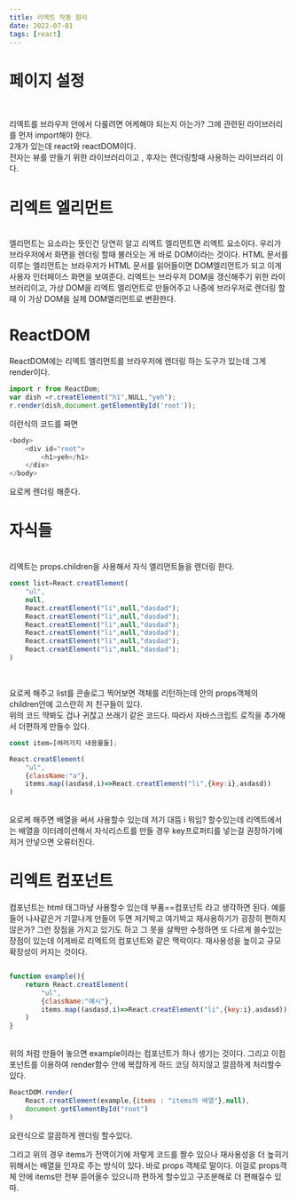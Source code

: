 ```yaml
---
title: 리엑트 작동 원리
date: 2022-07-01
tags: [react]
---
```


# 페이지 설정
</br>

리엑트를 브라우저 안에서 다룰려면 어케해야 되는지 아는가? 그에 관련된 라이브러리를 먼저 import해야 한다. 
</br>
2개가 있는데 react와 reactDOM이다.
</br>
전자는 뷰를 만들기 위한 라이브러리이고 , 후자는 렌더링할때 사용하는 라이브러리 이다.

# 리엑트 엘리먼트
</br>
엘리먼트는 요소라는 뜻인건 당연히 알고 리엑트 엘리먼트면 리엑트 요소이다.
우리가 브라우저에서 화면을 렌더링 할때 불러오는 게 바로 DOM이라는 것이다.
HTML 문서를 이루는 엘리먼트는 브라우저가 HTML 문서를 읽어들이면 DOM엘리먼트가 되고 이게 사용자 인터페이스 화면을 보여준다.
리엑트는 브라우저 DOM을 갱신해주기 위한 라이브러리이고, 가상 DOM을 리엑트 엘리먼트로 만들어주고 나중에 브라우저로 렌더링 할때
이 가상 DOM을 실제 DOM엘리먼트로 변환한다.

# ReactDOM

ReactDOM에는 리엑트 엘리먼트를 브라우저에 렌더링 하는 도구가 있는데 그게 render이다.

```javascript
import r from ReactDom;
var dish =r.creatElement("h1",NULL,"yeh");
r.render(dish,document.getElementById('root'));
```

이런식의 코드를 짜면

```javascript
<body>
    <div id="root">
        <h1>yeh</h1>
    </div>
</body>
```
요로케 렌더링 해준다.

# 자식들
</br>
리엑트는 props.children을 사용해서 자식 엘리먼트들을 렌더링 한다.
</br>

```javascript
const list=React.creatElement(
    "ul",
    null,
    React.creatElement("li",null,"dasdad");
    React.creatElement("li",null,"dasdad");
    React.creatElement("li",null,"dasdad");
    React.creatElement("li",null,"dasdad");
    React.creatElement("li",null,"dasdad");
    React.creatElement("li",null,"dasdad");
)

```
</br>

요로케 해주고 list를 콘솔로그 찍어보면 객체를 리턴하는데 안의 props객체의 children안에 고스란히 저 친구들이 있다.
</br>
위의 코드 딱봐도 겁나 귀찮고 쓰래기 같은 코드다.
따라서 자바스크립트 로직을 추가해서 더편하게 만들수 있다.
</br>

```javascript
const item=[여러가지 내용물들];

React.creatElement(
    "ul",
    {className:"a"},
    items.map((asdasd,i)=>React.creatElement("li",{key:i},asdasd))
)

```
</br>
요로케 해주면 배열을 써서 사용할수 있는데 저기 대뜸 i 뭐임? 할수있는데 리엑트에서는 배열을 이터레이션해서 자식리스트를
만들 경우 key프로퍼티를 넣는걸 권장하기에 저거 안넣으면 오류터진다.

# 리엑트 컴포넌트

컴포넌트는 html 태그마냥 사용할수 있는데 부품==컴포넌트 라고 생각하면 된다.
예를들어 나사같은거 기깔나게 만들어 두면 저기박고 여기박고 재사용하기가 굉장히 편하지않은가?
그런 장점을 가지고 있기도 하고 그 못을 살짝만 수정하면 또 다르게 쓸수있는 장점이 있는데
이게바로 리엑트의 컴포넌트와 같은 맥락이다. 재사용성을 높이고 규모 확장성이 커지는 것이다.

```javascript

function example(){
    return React.creatElement(
        "ul",
        {className:"예시"},
        items.map((asdasd,i)=>React.creatElement("li",{key:i},asdasd))
    )
}

```
</br>
위의 처럼 만들어 놓으면 example이라는 컴포넌트가 하나 생기는 것이다.
그리고 이컴포넌트를 이용하여 render함수 안에 복잡하게 하드 코딩 하지않고 깔끔하게 처리할수 있다.

```javascript
ReactDOM.render(
    React.creatElement(example,{items : "items의 배열"},null),
    document.getElementById("root")
)

```
요런식으로 깔끔하게 렌더링 할수있다.

그리고 위의 경우 items가 전역이기에 저렇게 코드를 짤수 있으나 재사용성을 더 높히기 위해서는 배열을 인자로 주는 방식이 있다.
바로 props 객체로 말이다. 
이걸로 props객체 안에 items만 전부 뜯어올수 있으니까 편하게 할수있고 구조분해로 더 편해질수 있따.
